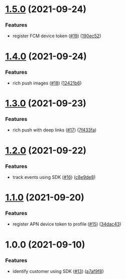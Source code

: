 # [1.5.0](https://github.com/customerio/RemoteHabits-iOS/compare/1.4.0...1.5.0) (2021-09-24)


### Features

* register FCM device token ([#19](https://github.com/customerio/RemoteHabits-iOS/issues/19)) ([190ec52](https://github.com/customerio/RemoteHabits-iOS/commit/190ec5284b7ddbe9d3fc6c29e8609859aab788f0))

# [1.4.0](https://github.com/customerio/RemoteHabits-iOS/compare/1.3.0...1.4.0) (2021-09-24)


### Features

* rich push images ([#18](https://github.com/customerio/RemoteHabits-iOS/issues/18)) ([12421b6](https://github.com/customerio/RemoteHabits-iOS/commit/12421b6b63555a820754006ac00a383db0188106))

# [1.3.0](https://github.com/customerio/RemoteHabits-iOS/compare/1.2.0...1.3.0) (2021-09-23)


### Features

* rich push with deep links ([#17](https://github.com/customerio/RemoteHabits-iOS/issues/17)) ([7f433fa](https://github.com/customerio/RemoteHabits-iOS/commit/7f433fa3740feae53cfbe8452461833049a42d19))

# [1.2.0](https://github.com/customerio/RemoteHabits-iOS/compare/1.1.0...1.2.0) (2021-09-22)


### Features

* track events using SDK ([#16](https://github.com/customerio/RemoteHabits-iOS/issues/16)) ([c8e9de8](https://github.com/customerio/RemoteHabits-iOS/commit/c8e9de84017483eea0e6f9d04caaf2f0db1cbcb0))

# [1.1.0](https://github.com/customerio/RemoteHabits-iOS/compare/1.0.0...1.1.0) (2021-09-20)


### Features

* register APN device token to profile ([#15](https://github.com/customerio/RemoteHabits-iOS/issues/15)) ([34dac43](https://github.com/customerio/RemoteHabits-iOS/commit/34dac4394dec5d3a6dfd9810ef1944ccf85692b3))

# 1.0.0 (2021-09-10)


### Features

* identify customer using SDK ([#13](https://github.com/customerio/RemoteHabits-iOS/issues/13)) ([a7af9f8](https://github.com/customerio/RemoteHabits-iOS/commit/a7af9f8f1b28ad84a7e92d479d08e6ddad95369a))
